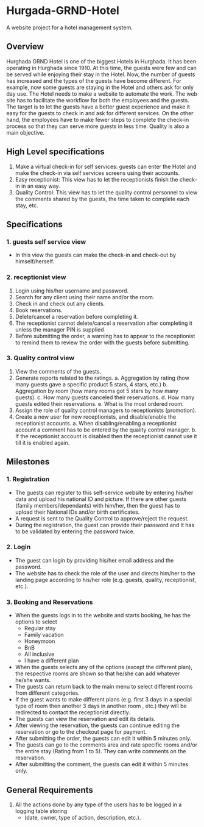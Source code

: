 # Hurgada-GRND-Hotel #
A website project for a hotel management system.

## Overview ##
Hurghada GRND Hotel is one of the biggest Hotels in Hurghada. It has been operating in
Hurghada since 1910. At this time, the guests were few and can be served while enjoying their
stay in the Hotel. Now, the number of guests has increased and the types of the guests have
become different. For example, now some guests are staying in the Hotel and others ask for
only day use. The Hotel needs to make a website to automate the work. The web site has to
facilitate the workflow for both the employees and the guests. The target is to let the guests
have a better guest experience and make it easy for the guests to check in and ask for different
services. On the other hand, the employees have to make fewer steps to complete the check-in
process so that they can serve more guests in less time. Quality is also a main objective.

## High Level specifications ##
1. Make a virtual check-in for self services: guests can enter the Hotel and make the check-in via self services screens using their accounts.
2. Easy receptionist: This view has to let the receptionists finish the check-in in an easy way.
3. Quality Control: This view has to let the quality control personnel to view the comments shared by the guests, the time taken to complete each stay, etc.

## Specifications ## 
### 1. guests self service view ###
-  In this view the guests can make the check-in and check-out by himself/herself.
### 2. receptionist view ###
1. Login using his/her username and password.
2. Search for any client using their name and/or the room.
3. Check in and check out any clients.
4. Book reservations.
5. Delete/cancel a reservation before completing it.
6. The receptionist cannot delete/cancel a reservation after completing it unless the manager PIN is supplied
7. Before submitting the order, a warning has to appear to the receptionist to remind them to review the order with the guests before submitting.

### 3. Quality control view ### 
1. View the comments of the guests.
2. Generate reports related to the ratings.
    a. Aggregation by rating (how many guests gave a specific product 5 stars, 4 stars, etc.)
    b. Aggregation by room (how many rooms got 5 stars by how many guests).
    c. How many guests canceled their reservations.
    d. How many guests edited their reservations.
    e. What is the most ordered room.
3. Assign the role of quality control managers to receptionists (promotion).
4. Create a new user for new receptionists, and disable/enable the receptionist accounts.
a. When disabling/enabling a receptionist account a comment has to be entered by the quality control manager.
b. If the receptionist account is disabled then the receptionist cannot use it till it is enabled again.

## Milestones ##
### 1. Registration ###
- The guests can register to this self-service website by entering his/her data and upload his national ID and picture. If there are other guests (family members/dependants) with him/her, then the guest has to upload their National IDs and/or birth certificates.
- A request is sent to the Quality Control to approve/reject the request.
- During the registration, the guest can provide their password and it has to be validated by entering the password twice.

### 2. Login ###
- The guest can login by providing his/her email address and the password.
- The website has to check the role of the user and directs him/her to the landing page according to his/her role (e.g. guests, quality, receptionist, etc.).

### 3. Booking and Reservations ###
- When the guests logs in to the website and starts booking, he has the options to select
    - Regular stay
    - Family vacation
    - Honeymoon
    - BnB
    - All inclusive
    - I have a different plan
- When the guests selects any of the options (except the different plan), the respective rooms are shown so that he/she can add whatever he/she wants.
- The guests can return back to the main menu to select different rooms from different categories.
- If the guest wants to make different plans (e.g. first 3 days in a special type of room then another 3 days in another room , etc.) they will be redirected to contact the receptionist directly.
- The guests can view the reservation and edit its details.
- After viewing the reservation, the guests can continue editing the reservation or go to the checkout page for payment.
- After submitting the order, the guests can edit it within 5 minutes only.
- The guests can go to the comments area and rate specific rooms and/or the entire stay (Rating from 1 to 5). They can write comments on the reservation.
- After submitting the comment, the guests can edit it within 5 minutes only.

## General Requirements ##
1. All the actions done by any type of the users has to be logged in a logging table storing
    - (date, owner, type of action, description, etc.).
